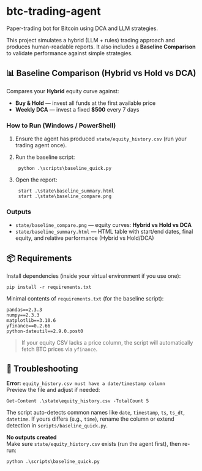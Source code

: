 # btc-trading-agent
Paper-trading bot for Bitcoin using DCA and LLM strategies.

This project simulates a hybrid (LLM + rules) trading approach and produces human-readable reports. It also includes a **Baseline Comparison** to validate performance against simple strategies.

## 📊 Baseline Comparison (Hybrid vs Hold vs DCA)
Compares your **Hybrid** equity curve against:
- **Buy & Hold** — invest all funds at the first available price  
- **Weekly DCA** — invest a fixed **$500** every 7 days

### How to Run (Windows / PowerShell)
1. Ensure the agent has produced `state/equity_history.csv` (run your trading agent once).
2. Run the baseline script:

        python .\scripts\baseline_quick.py

3. Open the report:

        start .\state\baseline_summary.html
        start .\state\baseline_compare.png

### Outputs
- `state/baseline_compare.png` — equity curves: **Hybrid vs Hold vs DCA**  
- `state/baseline_summary.html` — HTML table with start/end dates, final equity, and relative performance (Hybrid vs Hold/DCA)

## 📦 Requirements
Install dependencies (inside your virtual environment if you use one):

    pip install -r requirements.txt

Minimal contents of `requirements.txt` (for the baseline script):

    pandas==2.3.3
    numpy==2.3.3
    matplotlib==3.10.6
    yfinance==0.2.66
    python-dateutil==2.9.0.post0

> If your equity CSV lacks a price column, the script will automatically fetch BTC prices via `yfinance`.

## 🧪 Troubleshooting
**Error:** `equity_history.csv must have a date/timestamp column`  
Preview the file and adjust if needed:

    Get-Content .\state\equity_history.csv -TotalCount 5

The script auto-detects common names like `date`, `timestamp`, `ts`, `ts_dt`, `datetime`. If yours differs (e.g., `time`), rename the column or extend detection in `scripts/baseline_quick.py`.

**No outputs created**  
Make sure `state/equity_history.csv` exists (run the agent first), then re-run:

    python .\scripts\baseline_quick.py



